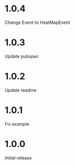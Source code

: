 # 1.0.4
Change Event to HeatMapEvent

# 1.0.3
Update pubspec

# 1.0.2
Update readme

# 1.0.1
Fix example

# 1.0.0
Initial release